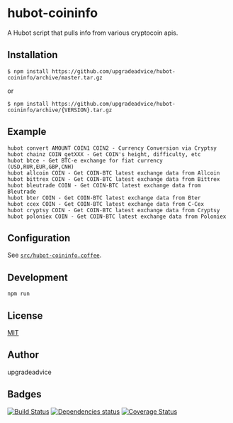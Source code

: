 # hubot-coininfo

A Hubot script that pulls info from various cryptocoin apis.

## Installation

    $ npm install https://github.com/upgradeadvice/hubot-coininfo/archive/master.tar.gz

or

    $ npm install https://github.com/upgradeadvice/hubot-coininfo/archive/{VERSION}.tar.gz

## Example
```
hubot convert AMOUNT COIN1 COIN2 - Currency Conversion via Cryptsy
hubot chainz COIN getXXX - Get COIN's height, difficulty, etc
hubot btce - Get BTC-e exchange for fiat currency (USD,RUR,EUR,GBP,CNH)
hubot allcoin COIN - Get COIN-BTC latest exchange data from Allcoin
hubot bittrex COIN - Get COIN-BTC latest exchange data from Bittrex
hubot bleutrade COIN - Get COIN-BTC latest exchange data from Bleutrade
hubot bter COIN - Get COIN-BTC latest exchange data from Bter
hubot ccex COIN - Get COIN-BTC latest exchange data from C-Cex
hubot cryptsy COIN - Get COIN-BTC latest exchange data from Cryptsy
hubot poloniex COIN - Get COIN-BTC latest exchange data from Poloniex
```
## Configuration

See [`src/hubot-coininfo.coffee`](src/hubot-coininfo.coffee).

## Development

`npm run`

## License

[MIT](LICENSE)

## Author

upgradeadvice

## Badges

[![Build Status][travis-badge]][travis]
[![Dependencies status][david-dm-badge]][david-dm]
[![Coverage Status][coveralls-badge]][coveralls]

[travis]: https://travis-ci.org/upgradeadvice/hubot-coininfo
[travis-badge]: https://travis-ci.org/upgradeadvice/hubot-coininfo.svg?branch=master
[david-dm]: https://david-dm.org/upgradeadvice/hubot-coininfo
[david-dm-badge]: https://david-dm.org/upgradeadvice/hubot-coininfo.png
[coveralls]: https://coveralls.io/r/upgradeadvice/hubot-coininfo
[coveralls-badge]: https://img.shields.io/coveralls/upgradeadvice/hubot-coininfo.svg
[user]: https://github.com/upgradeadvice
